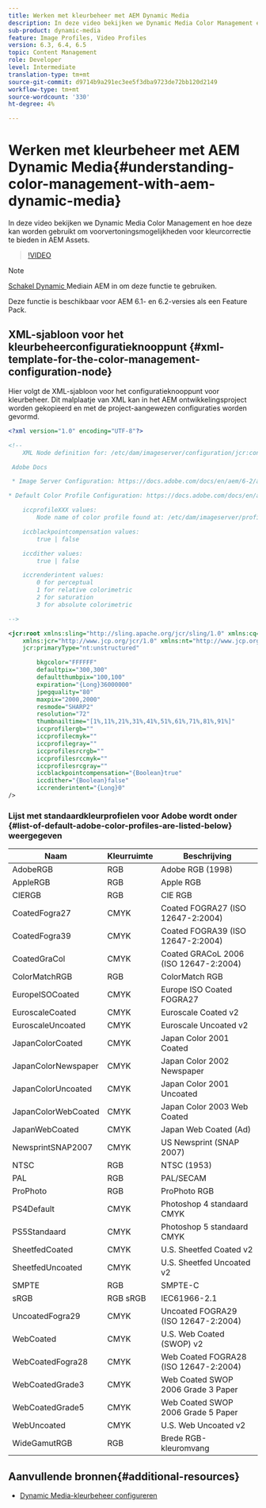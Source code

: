 ```yaml
---
title: Werken met kleurbeheer met AEM Dynamic Media
description: In deze video bekijken we Dynamic Media Color Management en hoe deze kan worden gebruikt om voorvertoningsmogelijkheden voor kleurcorrectie te bieden in AEM Assets.
sub-product: dynamic-media
feature: Image Profiles, Video Profiles
version: 6.3, 6.4, 6.5
topic: Content Management
role: Developer
level: Intermediate
translation-type: tm+mt
source-git-commit: d9714b9a291ec3ee5f3dba9723de72bb120d2149
workflow-type: tm+mt
source-wordcount: '330'
ht-degree: 4%

---
```



# Werken met kleurbeheer met AEM Dynamic Media{#understanding-color-management-with-aem-dynamic-media}

In deze video bekijken we Dynamic Media Color Management en hoe deze kan worden gebruikt om voorvertoningsmogelijkheden voor kleurcorrectie te bieden in AEM Assets.

>[!VIDEO](https://video.tv.adobe.com/v/16792/?quality=9&learn=on)

>[!NOTE]
>
>[Schakel Dynamic ](https://docs.adobe.com/docs/en/aem/6-0/administer/integration/dynamic-media/enabling-dynamic-media.html) Mediain AEM in om deze functie te gebruiken.

Deze functie is beschikbaar voor AEM 6.1- en 6.2-versies als een Feature Pack.

## XML-sjabloon voor het kleurbeheerconfiguratieknooppunt {#xml-template-for-the-color-management-configuration-node}

Hier volgt de XML-sjabloon voor het configuratieknooppunt voor kleurbeheer. Dit malplaatje van XML kan in het AEM ontwikkelingsproject worden gekopieerd en met de project-aangewezen configuraties worden gevormd.

```xml
<?xml version="1.0" encoding="UTF-8"?>

<!--
    XML Node definition for: /etc/dam/imageserver/configuration/jcr:content/settings

 Adobe Docs

 * Image Server Configuration: https://docs.adobe.com/docs/en/aem/6-2/administer/content/dynamic-media/config-dynamic.html#Configuring%20Dynamic%20Media%20Image%20Settings

* Default Color Profile Configuration: https://docs.adobe.com/docs/en/aem/6-1/administer/content/dynamic-media/config-dynamic.html#Configuring%20the%20default%20color%20profiles

    iccprofileXXX values:
        Node name of color profile found at: /etc/dam/imageserver/profiles

    iccblackpointcompensation values:
        true | false

    iccdither values:
        true | false

    iccrenderintent values:
        0 for perceptual
        1 for relative colorimetric
        2 for saturation
        3 for absolute colorimetric

-->

<jcr:root xmlns:sling="http://sling.apache.org/jcr/sling/1.0" xmlns:cq="http://www.day.com/jcr/cq/1.0"
    xmlns:jcr="http://www.jcp.org/jcr/1.0" xmlns:nt="http://www.jcp.org/jcr/nt/1.0"
    jcr:primaryType="nt:unstructured"

        bkgcolor="FFFFFF"
        defaultpix="300,300"
        defaultthumbpix="100,100"
        expiration="{Long}36000000"
        jpegquality="80"
        maxpix="2000,2000"
        resmode="SHARP2"
        resolution="72"
        thumbnailtime="[1%,11%,21%,31%,41%,51%,61%,71%,81%,91%]"
        iccprofilergb=""
        iccprofilecmyk=""
        iccprofilegray=""
        iccprofilesrcrgb=""
        iccprofilesrccmyk=""
        iccprofilesrcgray=""
        iccblackpointcompensation="{Boolean}true"
        iccdither="{Boolean}false"
        iccrenderintent="{Long}0"
/>
```

### Lijst met standaardkleurprofielen voor Adobe wordt onder {#list-of-default-adobe-color-profiles-are-listed-below} weergegeven

| Naam | Kleurruimte | Beschrijving |
| ------------------- | ---------- | ------------------------------------- |
| AdobeRGB | RGB | Adobe RGB (1998) |
| AppleRGB | RGB | Apple RGB |
| CIERGB | RGB | CIE RGB |
| CoatedFogra27 | CMYK | Coated FOGRA27 (ISO 12647-2:2004) |
| CoatedFogra39 | CMYK | Coated FOGRA39 (ISO 12647-2:2004) |
| CoatedGraCol | CMYK | Coated GRACoL 2006 (ISO 12647-2:2004) |
| ColorMatchRGB | RGB | ColorMatch RGB |
| EuropeISOCoated | CMYK | Europe ISO Coated FOGRA27 |
| EuroscaleCoated | CMYK | Euroscale Coated v2 |
| EuroscaleUncoated | CMYK | Euroscale Uncoated v2 |
| JapanColorCoated | CMYK | Japan Color 2001 Coated |
| JapanColorNewspaper | CMYK | Japan Color 2002 Newspaper |
| JapanColorUncoated | CMYK | Japan Color 2001 Uncoated |
| JapanColorWebCoated | CMYK | Japan Color 2003 Web Coated |
| JapanWebCoated | CMYK | Japan Web Coated (Ad) |
| NewsprintSNAP2007 | CMYK | US Newsprint (SNAP 2007) |
| NTSC | RGB | NTSC (1953) |
| PAL | RGB | PAL/SECAM |
| ProPhoto | RGB | ProPhoto RGB |
| PS4Default | CMYK | Photoshop 4 standaard CMYK |
| PS5Standaard | CMYK | Photoshop 5 standaard CMYK |
| SheetfedCoated | CMYK | U.S. Sheetfed Coated v2 |
| SheetfedUncoated | CMYK | U.S. Sheetfed Uncoated v2 |
| SMPTE | RGB | SMPTE-C |
| sRGB | RGB sRGB | IEC61966-2.1 |
| UncoatedFogra29 | CMYK | Uncoated FOGRA29 (ISO 12647-2:2004) |
| WebCoated | CMYK | U.S. Web Coated (SWOP) v2 |
| WebCoatedFogra28 | CMYK | Web Coated FOGRA28 (ISO 12647-2:2004) |
| WebCoatedGrade3 | CMYK | Web Coated SWOP 2006 Grade 3 Paper |
| WebCoatedGrade5 | CMYK | Web Coated SWOP 2006 Grade 5 Paper |
| WebUncoated | CMYK | U.S. Web Uncoated v2 |
| WideGamutRGB | RGB | Brede RGB-kleuromvang |

## Aanvullende bronnen{#additional-resources}

* [Dynamic Media-kleurbeheer configureren](https://helpx.adobe.com/experience-manager/6-5/assets/using/config-dynamic.html#ConfiguringDynamicMediaColorManagement)
